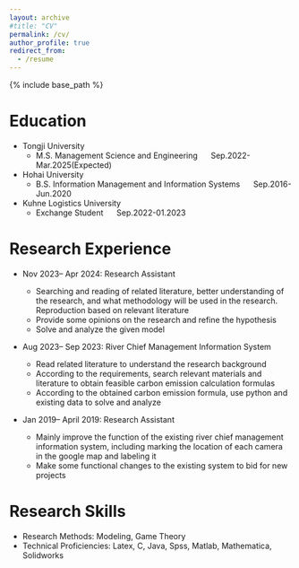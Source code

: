```yaml
---
layout: archive
#title: "CV"
permalink: /cv/
author_profile: true
redirect_from:
  - /resume
---
```


{% include base_path %}

Education
======
* Tongji University 
  * M.S. Management Science and Engineering &nbsp;&nbsp;&nbsp;&nbsp; Sep.2022-Mar.2025(Expected)
* Hohai University
  * B.S. Information Management and Information Systems &nbsp;&nbsp;&nbsp;&nbsp; Sep.2016-Jun.2020
* Kuhne Logistics University
  * Exchange Student &nbsp;&nbsp;&nbsp;&nbsp; Sep.2022-01.2023

Research Experience
======
* Nov 2023– Apr 2024: Research Assistant
  * Searching and reading of related literature, better understanding of the research, and what methodology will be used in the research. Reproduction based on relevant literature
  * Provide some opinions on the research and refine the hypothesis
  * Solve and analyze the given model

* Aug 2023– Sep 2023:  River Chief Management Information System
  * Read related literature to understand the research background
  * According to the requirements, search relevant materials and literature to obtain feasible carbon emission calculation formulas
  * According to the obtained carbon emission formula, use python and existing data to solve and analyze

* Jan 2019– April 2019: Research Assistant
  * Mainly improve the function of the existing river chief management information system, including marking the location of each camera in the google map and labeling it
  * Make some functional changes to the existing system to bid for new projects
  
Research Skills
======
* Research Methods: Modeling, Game Theory
* Technical Proficiencies: Latex, C, Java, Spss, Matlab, Mathematica, Solidworks


